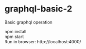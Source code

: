 # graphql-basic-2
Basic graphql operation

npm install  
npm start  
Run in browser: http://localhost:4000/
